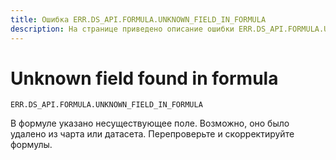 ```yaml
---
title: Ошибка ERR.DS_API.FORMULA.UNKNOWN_FIELD_IN_FORMULA
description: На странице приведено описание ошибки ERR.DS_API.FORMULA.UNKNOWN_FIELD_IN_FORMULA.
---
```


# Unknown field found in formula

`ERR.DS_API.FORMULA.UNKNOWN_FIELD_IN_FORMULA`

В формуле указано несуществующее поле.
Возможно, оно было удалено из чарта или датасета.
Перепроверьте и скорректируйте формулы.
